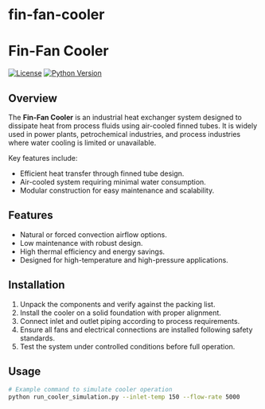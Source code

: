 # fin-fan-cooler
# Fin-Fan Cooler

[![License](https://img.shields.io/badge/License-MIT-blue.svg)](LICENSE)
[![Python Version](https://img.shields.io/badge/python-3.10+-blue.svg)]()

## Overview
The **Fin-Fan Cooler** is an industrial heat exchanger system designed to dissipate heat from process fluids using air-cooled finned tubes. It is widely used in power plants, petrochemical industries, and process industries where water cooling is limited or unavailable.

Key features include:
- Efficient heat transfer through finned tube design.
- Air-cooled system requiring minimal water consumption.
- Modular construction for easy maintenance and scalability.

## Features
- Natural or forced convection airflow options.
- Low maintenance with robust design.
- High thermal efficiency and energy savings.
- Designed for high-temperature and high-pressure applications.

## Installation
1. Unpack the components and verify against the packing list.
2. Install the cooler on a solid foundation with proper alignment.
3. Connect inlet and outlet piping according to process requirements.
4. Ensure all fans and electrical connections are installed following safety standards.
5. Test the system under controlled conditions before full operation.

## Usage
```bash
# Example command to simulate cooler operation
python run_cooler_simulation.py --inlet-temp 150 --flow-rate 5000

